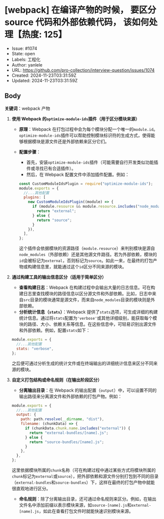# [webpack] 在编译产物的时候， 要区分 source 代码和外部依赖代码， 该如何处理【热度: 125】

- Issue: #1074
- State: open
- Labels: 工程化
- Author: yanlele
- URL: https://github.com/pro-collection/interview-question/issues/1074
- Created: 2024-11-23T03:31:59Z
- Updated: 2024-11-23T03:31:59Z

## Body

**关键词**：webpack 产物

1. **使用 Webpack 的`optimize-module-ids`插件（用于区分模块来源）**

   - **原理**：Webpack 在打包过程中会为每个模块分配一个唯一的`module.id`。`optimize-module-ids`插件可以帮助控制模块标识符的生成方式，使得能够根据模块是源文件还是外部依赖来区分它们。
   - **配置步骤**：

     - 首先，安装`optimize-module-ids`插件（可能需要自行开发类似功能插件或寻找已有合适插件）。
     - 然后，在 Webpack 配置文件中添加插件配置。例如：

     ```javascript
     const CustomModuleIdsPlugin = require("optimize-module-ids");
     module.exports = {
       //...其他配置
       plugins: [
         new CustomModuleIdsPlugin((module) => {
           if (module.resource && module.resource.includes("node_modules")) {
             return "external";
           } else {
             return "source";
           }
         }),
       ],
     };
     ```

     这个插件会依据模块的资源路径（`module.resource`）来判别模块是源自`node_modules`（外部依赖）还是其他源文件路径。若为外部依赖，模块的`id`会被标记为`external`，否则标记为`source`。如此一来，在最终的打包产物或构建信息里，就能通过这个`id`区分不同来源的模块。

2. **通过构建工具的输出信息区分（适用于简单区分）**

   - **查看构建日志**：Webpack 在构建过程中会输出大量的日志信息。可在构建日志里查找模块的路径信息以区分源文件和外部依赖。比如，日志中来自`src`目录的模块通常是源文件，而来自`node_modules`目录的模块则是外部依赖。
   - **分析统计信息（`stats`）**：Webpack 提供了`stats`选项，可生成详细的构建统计信息。通过将`stats`配置为`'verbose'`或其他详细级别，能获取每个模块的路径、大小、依赖关系等信息。在这些信息中，可轻易识别出源文件和外部依赖。例如，配置`stats`如下：

   ```javascript
   module.exports = {
     //...其他配置
     stats: "verbose",
   };
   ```

   之后便可通过分析生成的统计文件或在终端输出的详细统计信息来区分不同来源的模块。

3. **自定义打包结构或命名规则（在输出阶段区分）**

   - **分离输出目录**：在 Webpack 的输出配置（`output`）中，可以设置不同的输出路径来分离源文件和外部依赖的打包产物。例如：

   ```javascript
   module.exports = {
     //...其他配置
     output: {
       path: path.resolve(__dirname, "dist"),
       filename: (chunkData) => {
         if (chunkData.chunk.name.includes("external")) {
           return "external-bundles/[name].js";
         } else {
           return "source-bundles/[name].js";
         }
       },
     },
   };
   ```

   这里依据模块所属的`chunk`名称（可在构建过程中通过某些方式将模块所属的`chunk`标记为`external`或`source`），把外部依赖和源文件分别打包到不同的目录（`external-bundles`和`source-bundles`）下，这样在最终的打包产物中就能很直观地进行区分。

   - **命名规则**：除了分离输出目录，还可通过命名规则来区分。例如，在输出文件名中添加前缀以表示模块来源，如`source-[name].js`和`external-[name].js`，如此在查看打包文件时就能快速识别模块来源。

